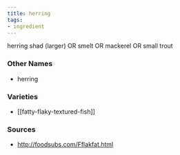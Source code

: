 ```yaml
---
title: herring
tags:
- ingredient
---
```

herring shad (larger) OR smelt OR mackerel OR small trout

### Other Names

* herring

### Varieties

* [[fatty-flaky-textured-fish]]

### Sources
* http://foodsubs.com/Fflakfat.html
